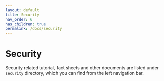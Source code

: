 ```yaml
---
layout: default
title: Security
nav_order: 6
has_children: true
permalink: /docs/security
---
```


# Security

Security related tutorial, fact sheets and other documents are listed under `security` directory, which you can find from the left navigation bar.